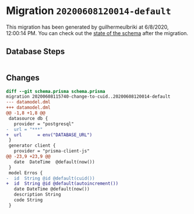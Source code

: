 # Migration `20200608120014-default`

This migration has been generated by guilhermeulbriki at 6/8/2020, 12:00:14 PM.
You can check out the [state of the schema](./schema.prisma) after the migration.

## Database Steps

```sql

```

## Changes

```diff
diff --git schema.prisma schema.prisma
migration 20200608115740-change-to-cuid..20200608120014-default
--- datamodel.dml
+++ datamodel.dml
@@ -1,8 +1,8 @@
 datasource db {
   provider = "postgresql"
-  url = "***"
+  url      = env("DATABASE_URL")
 }
 generator client {
   provider = "prisma-client-js"
@@ -23,9 +23,9 @@
   date  DateTime  @default(now())
 }
 model Erros {
-  id  String @id @default(cuid())
+  id  String @id @default(autoincrement())
   date DateTime @default(now())
   description String
   code String
 }
```


